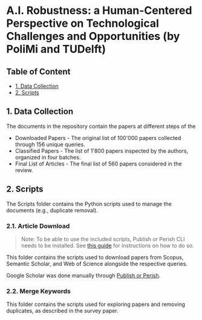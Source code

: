 # A.I. Robustness: a Human-Centered Perspective on Technological Challenges and Opportunities (by PoliMi and TUDelft)

## Table of Content
* [1. Data Collection](#data-collection)
* [2. Scripts](#scripts)

## 1. Data Collection
The documents in the repository contain the papers at different steps of the 
 * Downloaded Papers - The original list of 100'000 papers collected through 156 unique queries.
 * Classified Papers - The list of 1'800 papers inspected by the authors, organized in four batches.
 * Final List of Articles - The final list of 560 papers considered in the review.

## 2. Scripts
The Scripts folder contains the Python scripts used to manage the documents (e.g., duplicate removal).

### 2.1. Article Download
> Note: To be able to use the included scripts, Publish or Perish CLI needs to be installed. See [this guide](https://harzing.com/resources/publish-or-perish/command-line) for instructions on how to do so.

This folder contains the scripts used to download papers from Scopus, Semantic Scholar, and Web of Science alongside the respective queries.

Google Scholar was done manually through [Publish or Perish](https://harzing.com/resources/publish-or-perish).

### 2.2. Merge Keywords
This folder contains the scripts used for exploring papers and removing duplicates, as described in the survey paper.